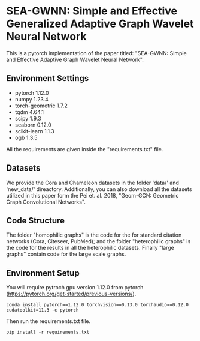 # SEA-GWNN: Simple and Effective Generalized Adaptive Graph Wavelet Neural Network
This is a pytorch implementation of the paper titled: "SEA-GWNN: Simple and Effective Adaptive Graph Wavelet Neural Network". 

## Environment Settings    
- pytorch 1.12.0
- numpy 1.23.4
- torch-geometric 1.7.2
- tqdm 4.64.1
- scipy 1.9.3
- seaborn 0.12.0
- scikit-learn 1.1.3
- ogb 1.3.5

All the requirements are given inside the "requirements.txt" file.
## Datasets
We provide the Cora and Chameleon datasets in the folder 'data/' and 'new_data/' direactory. Additionally, you can also download all the datasets utilized in this paper form the Pei et. al. 2018, "Geom-GCN: Geometric Graph Convolutional Networks".

## Code Structure
The folder "homophilic graphs" is the code for the for standard citation networks (Cora, Citeseer, PubMed); and the folder "heterophilic graphs" is the code for the results in all the heterophilic datasets. Finally "large graphs" contain code for the large scale graphs.


## Environment Setup
You will require pytroch gpu version 1.12.0 from pytorch (https://pytorch.org/get-started/previous-versions/).
```
conda install pytorch==1.12.0 torchvision==0.13.0 torchaudio==0.12.0 cudatoolkit=11.3 -c pytorch
```
Then run the requirements.txt file.
```
pip install -r requirements.txt
```
